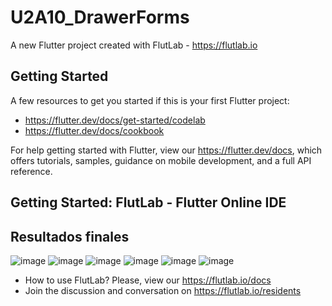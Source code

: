# U2A10_DrawerForms

A new Flutter project created with FlutLab - https://flutlab.io

## Getting Started

A few resources to get you started if this is your first Flutter project:

- https://flutter.dev/docs/get-started/codelab
- https://flutter.dev/docs/cookbook

For help getting started with Flutter, view our
https://flutter.dev/docs, which offers tutorials,
samples, guidance on mobile development, and a full API reference.

## Getting Started: FlutLab - Flutter Online IDE

## Resultados finales
![image](https://github.com/CobosTrevinoMartinGabriel/U2A10_DRWRFRMS0342/assets/143775254/edcf6704-6794-41e7-a81b-5746a7272b1c)
![image](https://github.com/CobosTrevinoMartinGabriel/U2A10_DRWRFRMS0342/assets/143775254/cac766f5-b055-4a03-ba87-3f47dd09404c)
![image](https://github.com/CobosTrevinoMartinGabriel/U2A10_DRWRFRMS0342/assets/143775254/3a7f6885-a234-49d4-9aee-e48a2fe4909d)
![image](https://github.com/CobosTrevinoMartinGabriel/U2A10_DRWRFRMS0342/assets/143775254/6c26c04f-fc97-4d6f-a981-da98ccc1e91f)
![image](https://github.com/CobosTrevinoMartinGabriel/U2A10_DRWRFRMS0342/assets/143775254/e98e7431-b5b5-4631-b480-ae1fbca08215)
![image](https://github.com/CobosTrevinoMartinGabriel/U2A10_DRWRFRMS0342/assets/143775254/2ff55661-5628-4879-8d4a-5416758f357e)



- How to use FlutLab? Please, view our https://flutlab.io/docs
- Join the discussion and conversation on https://flutlab.io/residents

